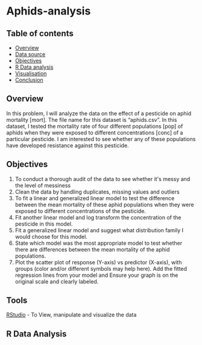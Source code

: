# Aphids-analysis

## Table of contents
- [Overview](#overview)
- [Data source](#data-source)
- [Objectives](#objectives)
- [R Data analysis](#R-data-analysis)
- [Visualisation](#visualisation)
- [Conclusion](#conclusion)


## Overview
In this problem, I will analyze the data on the effect of a pesticide on aphid mortality [mort]. The file name for this dataset is “aphids.csv”. In this dataset, I tested the mortality rate of four different populations [pop] of aphids when they were exposed to different concentrations [conc] of a particular pesticide. I am interested to see whether any of these populations have developed resistance against this pesticide.

## Objectives
1. To conduct a thorough audit of the data to see whether it's messy and the level of messiness
2. Clean the data by handling duplicates, missing values and outliers
3. To fit a linear and generalized linear model to test the difference between the mean mortality of these aphid populations when they were exposed to different concentrations of the pesticide.
4. Fit another linear model and log transform the concentration of the pesticide in this model.
5. Fit a generalized linear model and suggest what distribution family I would choose for this model.
6.  State which model was the most appropriate model to test whether there are differences between the mean mortality of the aphid populations.
7.  Plot the scatter plot of response (Y-axis) vs predictor (X-axis), with groups (color and/or different symbols may help here). Add the fitted regression lines from your model and Ensure your graph is on the original scale and clearly labeled.


## Tools
[RStudio](#Rstudio) - To View, manipulate and visualize the data

## R Data Analysis



